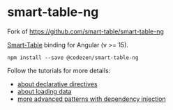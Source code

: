 # smart-table-ng

Fork of https://github.com/smart-table/smart-table-ng

[Smart-Table](https://github.com/smart-table/smart-table-core) binding for Angular (v >= 15).

``npm install --save @codezen/smart-table-ng``

Follow the tutorials for more details:

- [about declarative directives](https://medium.com/@lorenzofox3/smart-table-for-angular-part-1-515ef6cb2d0a)
- [about loading data](https://medium.com/@lorenzofox3/smart-table-for-angular-part-2-31ea5bd0c383)
- [more advanced patterns with dependency injection](https://medium.com/dailyjs/dependency-injection-and-smart-table-advanced-patterns-7d6e3a1a79d5)












